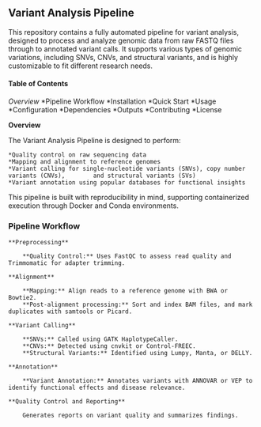 ## Variant Analysis Pipeline
This repository contains a fully automated pipeline for variant analysis, designed to process and analyze genomic data from raw FASTQ files through to annotated variant calls. It supports various types of genomic variations, including SNVs, CNVs, and structural variants, and is highly customizable to fit different research needs.

#### Table of Contents
*Overview*
*Pipeline Workflow
*Installation
*Quick Start
*Usage
*Configuration
*Dependencies
*Outputs
*Contributing
*License

**Overview**

The Variant Analysis Pipeline is designed to perform:

	*Quality control on raw sequencing data
	*Mapping and alignment to reference genomes
	*Variant calling for single-nucleotide variants (SNVs), copy number variants (CNVs), 		and structural variants (SVs)
	*Variant annotation using popular databases for functional insights

This pipeline is built with reproducibility in mind, supporting containerized execution through Docker and Conda environments.

### Pipeline Workflow

	**Preprocessing**

		**Quality Control:** Uses FastQC to assess read quality and Trimmomatic for adapter trimming.
		
	**Alignment**

		**Mapping:** Align reads to a reference genome with BWA or Bowtie2.
		**Post-alignment processing:** Sort and index BAM files, and mark duplicates with samtools or Picard.
		
	**Variant Calling**

		**SNVs:** Called using GATK HaplotypeCaller.
		**CNVs:** Detected using cnvkit or Control-FREEC.
		**Structural Variants:** Identified using Lumpy, Manta, or DELLY.

	**Annotation**

		**Variant Annotation:** Annotates variants with ANNOVAR or VEP to identify functional effects and disease relevance.
		
	**Quality Control and Reporting**

		Generates reports on variant quality and summarizes findings.